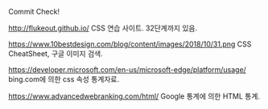 Commit Check!

http://flukeout.github.io/
CSS 연습 사이트. 32단계까지 있음.

https://www.10bestdesign.com/blog/content/images/2018/10/31.png
CSS CheatSheet, 구글 이미지 검색.

https://developer.microsoft.com/en-us/microsoft-edge/platform/usage/
bing.com에 의한 css 속성 통계자료.

https://www.advancedwebranking.com/html/
Google 통계에 의한 HTML 통계.
